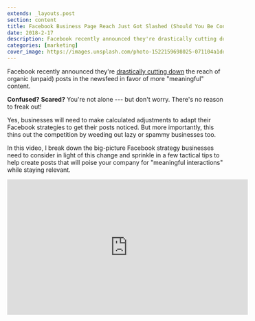 ```yaml
---
extends: _layouts.post
section: content
title: Facebook Business Page Reach Just Got Slashed (Should You Be Concerned?)
date: 2018-2-17
description: Facebook recently announced they're drastically cutting down the reach of organic (unpaid) posts in the newsfeed in favor of more &quot;meaningful&quot; content.
categories: [marketing]
cover_image: https://images.unsplash.com/photo-1522159698025-071104a1ddbd?ixlib=rb-1.2.1&ixid=eyJhcHBfaWQiOjEyMDd9&auto=format&fit=crop&w=1650&q=80
---
```

<link rel="canonical" href="https://blog.mcmkt.com/facebook-business-page-reach-slashed" />

Facebook recently announced they're [drastically cutting down](https://media.fb.com/2018/01/11/news-feed-fyi-bringing-people-closer-together/) the reach of organic (unpaid) posts in the newsfeed in favor of more "meaningful" content.

**Confused?** **Scared?** You're not alone --- but don't worry. There's no reason to freak out!

Yes, businesses will need to make calculated adjustments to adapt their Facebook strategies to get their posts noticed. But more importantly, this thins out the competition by weeding out lazy or spammy businesses too.

In this video, I break down the big-picture Facebook strategy businesses need to consider in light of this change and sprinkle in a few tactical tips to help create posts that will poise your company for "meaningful interactions" while staying relevant.

<iframe src="https://www.facebook.com/plugins/video.php?href=https%3A%2F%2Fwww.facebook.com%2FMcMahonMarketing%2Fvideos%2F1778300522193798%2F&show_text=0&width=560" width="560" height="315" style="border:none;overflow:hidden" scrolling="no" frameborder="0" allowTransparency="true" allowFullScreen="true"></iframe>
<br />